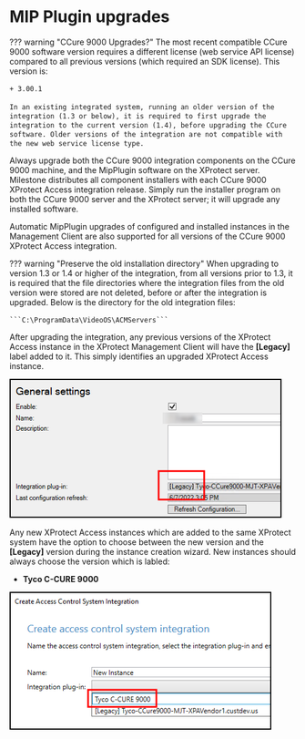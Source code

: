 # MIP Plugin upgrades

??? warning "CCure 9000 Upgrades?"
    The most recent compatible CCure 9000 software version requires a different license (web service API license) compared to all previous versions (which required an SDK license). This version is:</br>
    
    + 3.00.1
    
    In an existing integrated system, running an older version of the integration (1.3 or below), it is required to first upgrade the integration to the current version (1.4), before upgrading the CCure software. Older versions of the integration are not compatible with the new web service license type.

Always upgrade both the CCure 9000 integration components on the CCure 9000 machine, and the MipPlugin software on the XProtect server. Milestone distributes all component installers with each CCure 9000 XProtect Access integration release. Simply run the installer program on both the CCure 9000 server and the XProtect server; it will upgrade any installed software.

Automatic MipPlugin upgrades of configured and installed instances in the Management Client are also supported for all versions of the CCure 9000 XProtect Access integration.

??? warning "Preserve the old installation directory"
    When upgrading to version 1.3 or 1.4 or higher of the integration, from all versions prior to 1.3, it is required that the file directories where the integration files from the old version were stored are not deleted, before or after the integration is upgraded. Below is the directory for the old integration files:

    ```C:\ProgramData\VideoOS\ACMServers```

After upgrading the integration, any previous versions of the XProtect Access instance in the XProtect Management Client will have the **[Legacy]** label added to it. This simply identifies an upgraded XProtect Access instance.

![Legacy](img/CX.legacy.png)

Any new XProtect Access instances which are added to the same XProtect system have the option to choose between the new version and the **[Legacy]** version during the instance creation wizard. New instances should always choose the version which is labled:

+ **Tyco C-CURE 9000**

![XPA_wizard_legacy](img/CX.legacywizard.png)
